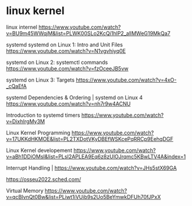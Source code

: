 # linux kernel
linux internel
https://www.youtube.com/watch?v=BU9m45WWqjM&list=PLWK00SLo2KcQi1hlP2_allMWeG19MkQa7



systemd
 systemd on Linux 1: Intro and Unit Files 
https://www.youtube.com/watch?v=N1vgvhiyq0E

 systemd on Linux 2: systemctl commands 
 https://www.youtube.com/watch?v=fzOceeJB5vw

  systemd on Linux 3: Targets 
  https://www.youtube.com/watch?v=4xO-_cQaEfA

   systemd Dependencies & Ordering | systemd on Linux 4 
  https://www.youtube.com/watch?v=nh7r9w4ACNU

 Introduction to systemd timers 
 https://www.youtube.com/watch?v=DixhIrgMy3M

Linux Kernel Programming
 https://www.youtube.com/watch?v=17UKKdHKMOE&list=PL2TXDotVKyDBEfWSKcePqRRCp9EehqDGF



Linux Kernel developement 
https://www.youtube.com/watch?v=aBh1DDiOMsI&list=PLsI2APLEA9Eq6z8zUlOJrqmc5KBwLTV4A&index=1

Interrupt Handling |
https://www.youtube.com/watch?v=JHs5stX69GA


 https://osseu2022.sched.com/

Virtual Memory
 https://www.youtube.com/watch?v=qcBIvnQt0Bw&list=PLiwt1iVUib9s2Uo5BeYmwkDFUh70fJPxX